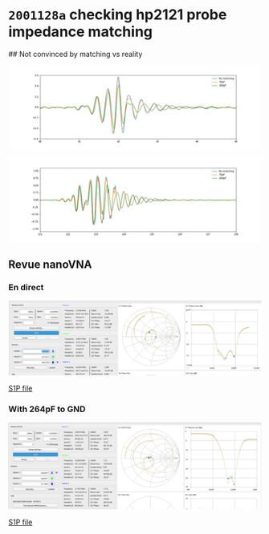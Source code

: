 # `2001128a` checking hp2121 probe impedance matching

## Not convinced by matching vs reality

![](/include/hp/20201128a/firstEcho.png)

![](/include/hp/20201128a/secondEcho.png)

## Revue nanoVNA


### En direct

![](/include/hp/20201128a/impedance/HP_direct.png)

[S1P file](/include/hp/20201128a/impedance/hp_direct.s1p)

### With 264pF to GND

![](/include/hp/20201128a/impedance/HP_264pFcapatoGND.png)

[S1P file](/include/hp/20201128a/impedance/HP_264pFcapatoGND.s1p)


